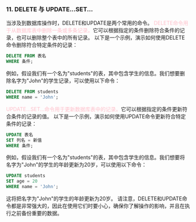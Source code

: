 ### 11. DELETE 与 UPDATE...SET...
当涉及到数据库操作时，DELETE和UPDATE是两个常用的命令。
<span style="color:pink">DELETE命令用于从数据库表中删除一条或多条记录。</span>它可以根据指定的条件删除符合条件的记录，也可以删除整个表中的所有记录。
以下是一个示例，演示如何使用DELETE命令删除符合特定条件的记录：
```sql
DELETE FROM 表名
WHERE 条件;
```
例如，假设我们有一个名为"students"的表，其中包含学生的信息。我们想要删除名字为"John"的学生记录，可以使用以下命令：
```sql
DELETE FROM students
WHERE name = 'John';
```
<span style="color:pink">UPDATE...SET...命令用于更新数据库表中的记录。</span>它可以根据指定的条件更新符合条件的记录的值。
以下是一个示例，演示如何使用UPDATE命令更新符合特定条件的记录：
```sql
UPDATE 表名
SET 列名 = 新值
WHERE 条件;
```
例如，假设我们有一个名为"students"的表，其中包含学生的信息。我们想要将名字为"John"的学生的年龄更新为20岁，可以使用以下命令：
```sql
UPDATE students
SET age = 20
WHERE name = 'John';
```
这将把名字为"John"的学生的年龄更新为20岁。
请注意，DELETE和UPDATE命令都是非常强大的，因此在使用它们时要小心，确保你了解操作的影响，并且在执行之前备份重要的数据。
